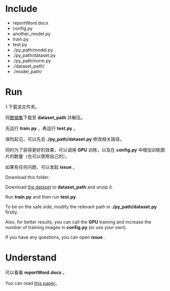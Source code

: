 # Include

* reportWord.docx
* config.py
* another_model.py
* train.py
* test.py
* ./py_path/model.py
* ./py_path/dataset.py
* ./py_path/norm.py
* ./dataset_path/
* ./model_path/

# Run

1.下载该文件夹。

将[数据集](https://pan.baidu.com/union/challenge/dataset?competition_id=3&code=1715396826)下载至 **dataset_path** 并解压。

先运行 **train.py** ，再运行 **test.py** 。

保险起见，可以先去 **./py_path/dataset.py** 修改相关路径。

同时为了获得更好的效果，可以调用 **GPU** 训练，以及在 **config.py** 中增加训练图片的数量（也可以使用自己的）。

如果有任何问题，可以发起 **issue** 。

Download this folder.

Download [the dataset](https://pan.baidu.com/union/challenge/dataset?competition_id=3&code=1715396826) to **dataset_path** and unzip it.

Run **train.py** and then run **test.py**.

To be on the safe side, modify the relevant path in **./py_path/dataset.py** firstly.

Also, for better results, you can call the **GPU** training and increase the number of training images in **config.py** (or use your own).

If you have any questions, you can open **issue** .

# Understand

可以看看 **reportWord.docx** 。

You can read [this paper](https://arxiv.org/abs/2108.07009)。
